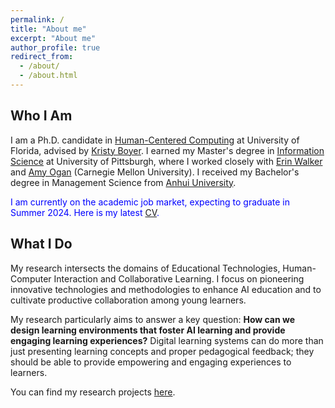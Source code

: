 ```yaml
---
permalink: /
title: "About me" 
excerpt: "About me"
author_profile: true
redirect_from: 
  - /about/
  - /about.html
---
```

<script src="https://www.w3counter.com/tracker.js?id=129746"></script>



Who I Am
-----

I am a Ph.D. candidate in [Human-Centered Computing](https://www.cise.ufl.edu/) at University of Florida, advised by [Kristy Boyer](https://www.cise.ufl.edu/research/learndialogue/person.php?id=keboyer). I earned my Master's degree in [Information Science](https://sci.pitt.edu/) at University of Pittsburgh, where I worked closely with [Erin Walker](https://www.cs.pitt.edu/people/full-time-faculty/erin-walker/) and [Amy Ogan](https://www.amyogan.com/) (Carnegie Mellon University). I received my Bachelor's degree in Management Science from [Anhui University](http://en.ahu.edu.cn/).

<span style="color:blue;">I am currently on the academic job market, expecting to graduate in Summer 2024. Here is my latest [CV](/files/Xiaoyi_Tian_CV_May2024.pdf).</span>

What I Do
-----

My research intersects the domains of Educational Technologies, Human-Computer Interaction and Collaborative Learning. I focus on pioneering innovative technologies and methodologies to enhance AI education and to cultivate productive collaboration among young learners. 

My research particularly aims to answer a key question: **How can we design learning environments that foster AI learning and provide engaging learning experiences?** Digital learning systems can do more than just presenting learning concepts and proper pedagogical feedback; they should be able to provide empowering and engaging experiences to learners. 
 
You can find my research projects [here](https://sylvia935.github.io/research/). 

